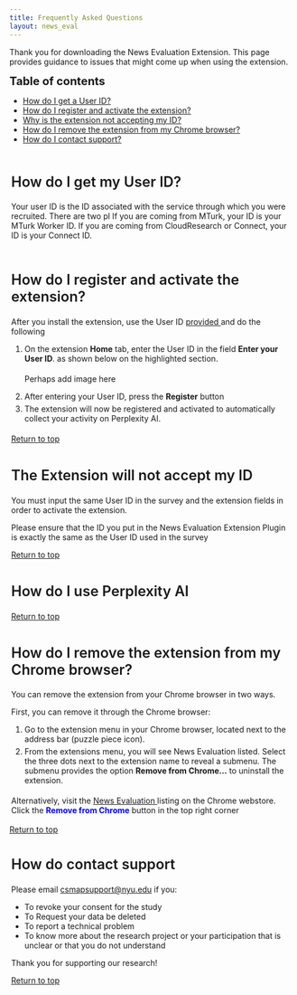 ```yaml
---
title: Frequently Asked Questions
layout: news_eval
---
```

<a id="top"></a>
<html>
<head>
	<style>
		h2 {font-size: 25px;
		    font-weight:600;}
		ol li {padding-bottom:5px;}
		.extrapadding{padding:3px;}
		</style>	
</head>
<body>
<p>Thank you for downloading the News Evaluation Extension. This page provides guidance to issues that might come up when using the extension.</p>
<strong style="font-size: 20px;">Table of contents</strong>
	<ul>
		<li><a href="#userid">How do I get a User ID?</a></li>
		<li><a href="#activate">How do I register and activate the extension?</a></li>
		<li><a href="#invalid">Why is the extension not accepting my ID?</a></li>
		<li><a href="#remove">How do I remove the extension from my Chrome browser?</a></li>
		<li><a href="#help">How do I contact support?</a></li>
	</ul>

<div class="extrapadding">
 <h2 id="userid">How do I get my User ID?</h2>
	<p>Your user ID is the ID associated with the service through which you were recruited. There are two pl
	If you are coming from MTurk, your ID is your MTurk Worker ID. If you are coming from CloudResearch or Connect, your ID is your Connect ID.</p>
</div>	
<div class="extrapadding">
	<h2 id="activate">How do I register and activate the extension?</h2>
	<p>After you install the extension, use the User ID <a href="#survey"> provided </a> and do the following</p>
	<ol>	
		<li>On the extension <strong>Home</strong> tab, enter the User ID in the field <strong>Enter your User ID</strong>. as shown below on the highlighted section.</li>
		<p>Perhaps add image here</p>
		<!-- <p align="center"><img src="images/User_ID_Install.png" style="padding:10px;"></p> -->
		<li>After entering your User ID, press the <strong>Register</strong> button</li>
		<li>The extension will now be registered and activated to automatically collect your activity on Perplexity AI.</li>
	</ol>
	<a href="#top">Return to top </a>
</div>
<div class="extrapadding">
	<h2 id="invalid">The Extension will not accept my ID</h2>
	<p>You must input the same User ID in the survey and the extension fields in order to activate the extension.</p>
	<p>Please ensure that the ID you put in the News Evaluation Extension Plugin is exactly the same as the User ID used in the survey</p>
	<a href="#top">Return to top </a>
</div>

<div class="extrapadding">
	<h2 id="pause">How do I use Perplexity AI</h2>
	<a href="#top">Return to top</a>
</div>

<div class="extrapadding">
	<h2 id="remove">How do I remove the extension from my Chrome browser?</h2>
	<p>You can remove the extension from your Chrome browser in two ways.</p>
	<p>First, you can remove it through the Chrome browser:</p>
	<ol>
		<li>Go to the extension menu in your Chrome browser, located next to the address bar (puzzle piece icon).</li> 
		<li>From the extensions menu, you will see News Evaluation listed. Select the three dots next to the extension name to reveal a submenu. The submenu provides the option <strong>Remove from Chrome…</strong> to uninstall the extension.</li>
	</ol>
	<p>Alternatively, visit the <a href="https://chrome.google.com/webstore/url-historian/imdfbahhoamgbblienjdoeafphlngdim?authuser=0&hl=en">News Evaluation </a> listing on the Chrome webstore. Click the <strong style="color:blue"> Remove from Chrome</strong> button in the top right corner </p>
</div>
<a href="#top">Return to top</a>

<div class="extrapadding">
	<h2 id="help">How do contact support</h2>
	<p>Please email <a href="mailto:csmapsupport@nyu.edu">csmapsupport@nyu.edu</a> if you:</p>
	<ul>
		<li>To revoke your consent for the study</li>
		<li>To Request your data be deleted</li>
		<li>To report a technical problem</li>
		<li>To know more about the research project or your participation that is unclear or that you do not understand</li>
	</ul>
	<p>Thank you for supporting our research!</p>
	<a href="#top">Return to top </a>
</div>


